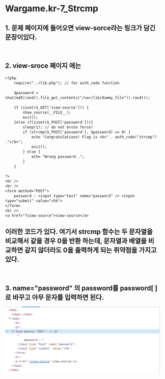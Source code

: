 # Wargame.kr-7_Strcmp
## 1. 문제 페이지에 들어오면 view-sorce라는 링크가 담긴 문장이있다.

<br>

## 2. view-sroce 페이지 에는 
```
<?php
    require("../lib.php"); // for auth_code function
 
    $password = sha1(md5(rand().file_get_contents("/var/lib/dummy_file")).rand());
 
    if (isset($_GET['view-source'])) {
        show_source(__FILE__);
        exit();
    }else if(isset($_POST['password'])){
        sleep(1); // do not brute force!
        if (strcmp($_POST['password'], $password) == 0) {
            echo "Congratulations! Flag is <b>" . auth_code("strcmp") ."</b>";
            exit();
        } else {
            echo "Wrong password..";
        }
    }
 
?>
<br />
<br />
<form method="POST">
    password : <input type="text" name="password" /> <input type="submit" value="chk">
</form>
<br />
<a href="?view-source">view-source</a>

```

## 이러한 코드가 있다. 여기서 strcmp 함수는 두 문자열을 비교해서 같을 경우 0을 반환 하는데, 문자열과 배열을 비교하면 같지 않더라도 0을 출력하게 되는 취약점을 가지고 있다.

<br>

## 3. name="password" 의 password를 password[ ]로 바꾸고 아무 문자를 입력하면 된다.
<img src="./img/1.png">
